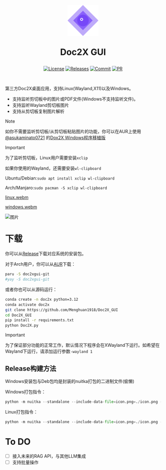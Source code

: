<br>

<div align=center>
<h1 aligh="center">
<img src="icon.png" width="100"> 

Doc2X GUI
</h1>

[![License][License-image]][License-url]
[![Releases][Releases-image]][Releases-url]
[![Commit][GitHub-last-commit]][Commit-url]
[![PR][PRs-image]][PRs-url]

[License-image]: https://img.shields.io/github/license/Menghuan1918/Doc2X_GUI
[Releases-image]: https://img.shields.io/github/v/release/Menghuan1918/Doc2X_GUI
[GitHub-last-commit]: https://img.shields.io/github/last-commit/Menghuan1918/Doc2X_GUI
[PRs-image]: https://img.shields.io/badge/PRs-welcome-pink?style=flat-square

[License-url]: https://github.com/Menghuan1918/Doc2X_GUI/blob/main/LICENSE
[Releases-url]: https://github.com/Menghuan1918/Doc2X_GUI/releases
[Commit-url]: https://github.com/Menghuan1918/Doc2X_GUI/commits/master/
[PRs-url]: https://github.com/Menghuan1918/Doc2X_GUI/pulls

</div>
<br>

第三方Doc2X桌面应用，支持Linux(Wayland,X11)以及Windows。

- 支持监听剪切板中的图片或PDF文件(Windows不支持监听文件)。
- 支持监听Wayland剪切板图片
- 支持从剪切板复制图片解析

> [!NOTE]
> 如你不需要监听剪切板/从剪切板粘贴图片的功能，你可以在AUR上使用 [@asukaminato0721](https://github.com/asukaminato0721) 的[Dox2X Windows程序移植版](https://aur.archlinux.org/packages/doc2x)


> [!IMPORTANT]
> 为了监听剪切板，Linux用户需要安装`xclip`
> 
> 如果你使用的Wayland，还需要安装`wl-clipboard`
>
> Ubuntu/Debian:`sudo apt install xclip wl-clipboard`
>
> Arch/Manjaro:`sudo pacman -S xclip wl-clipboard`

[linux.webm](https://github.com/Menghuan1918/Doc2X_GUI/assets/122662527/64360ec5-f5e6-4b98-8719-6dffe314583c)

[windows.webm](https://github.com/Menghuan1918/Doc2X_GUI/assets/122662527/c28aedb9-5eb0-47ed-9f0b-c994082072d7)

![图片](https://github.com/Menghuan1918/Doc2X_GUI/assets/122662527/47596a8f-b363-4038-ac98-ec8b06e62c6a)


# 下载
你可以从[Release](https://github.com/Menghuan1918/Doc2X_GUI/releases)下载对应系统的安装包。

对于Arch用户，你可以从[AUR](https://aur.archlinux.org/packages/doc2xgui-git)下载：
```bash
paru -S doc2xgui-git
#yay -S doc2xgui-git
```

或者你也可以从源码运行：
```bash
conda create -n doc2x python=3.12
conda activate doc2x
git clone https://github.com/Menghuan1918/Doc2X_GUI
cd Doc2X_GUI
pip install -r requirements.txt
python Doc2X.py
```

> [!IMPORTANT]
> 为了保证部分功能的正常工作，默认情况下程序会在XWayland下运行。如希望在Wayland下运行，请添加运行参数`-wayland 1`

## Release构建方法
Windows安装包与Deb包均是封装的nuitka打包的二进制文件(偷懒)

Windows打包指令：
```python
python -m nuitka --standalone --include-data-file=icon.png=./icon.png --include-data-file=pdf.png=./pdf.png --include-data-file=Doc2X_zh.qm=./Doc2X_zh.qm --plugin-enable=pyqt6 Doc2X.py
```

Linux打包指令：
```python
python -m nuitka --standalone --include-data-file=icon.png=./icon.png --include-data-file=pdf.png=./pdf.png --plugin-enable=pyqt6 --include-data-file=Doc2X_zh.qm=./Doc2X_zh.qm --onefile --mingw64 --windows-console-mode=disable --windows-icon-from-ico=./icon.png Doc2X.py
```

# To DO
- [ ] 接入未来的RAG API，与其他LLM集成
- [ ] 支持批量操作
